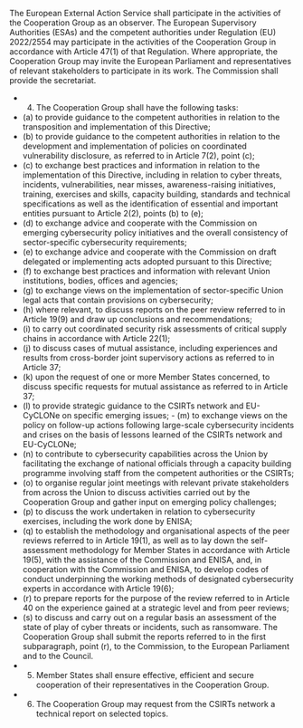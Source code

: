 The European External Action Service shall participate in the activities of the Cooperation Group as an observer. The European Supervisory  Authorities  (ESAs)  and  the  competent  authorities  under  Regulation  (EU)  2022/2554  may  participate  in  the activities of the Cooperation Group in accordance with Article 47(1) of that Regulation.
Where  appropriate,  the  Cooperation  Group  may  invite  the  European  Parliament  and  representatives  of  relevant stakeholders to participate in its work.
The Commission shall provide the secretariat.
- 4. The Cooperation Group shall have the following tasks:
- (a) to provide guidance to the competent authorities in relation to the transposition and implementation of this Directive;
- (b) to provide guidance to the competent authorities in relation to the development and implementation of policies on coordinated vulnerability disclosure, as referred to in Article 7(2), point (c);
- (c) to exchange best practices and information in relation to the implementation of this Directive, including in relation to cyber threats, incidents, vulnerabilities, near misses, awareness-raising initiatives, training, exercises and skills, capacity building, standards and technical specifications as well as the identification of essential and important entities pursuant to Article 2(2), points (b) to (e);
- (d) to exchange advice and cooperate with the Commission on emerging cybersecurity policy initiatives and the overall consistency of sector-specific cybersecurity requirements;
- (e) to exchange advice and cooperate with the Commission on draft delegated or implementing acts adopted pursuant to this Directive;
- (f) to exchange best practices and information with relevant Union institutions, bodies, offices and agencies;
- (g) to exchange views on the implementation of sector-specific Union legal acts that contain provisions on cybersecurity;
- (h) where  relevant,  to  discuss  reports  on  the  peer  review  referred  to  in  Article  19(9)  and  draw  up  conclusions  and recommendations;
- (i) to carry out coordinated security risk assessments of critical supply chains in accordance with Article 22(1);
- (j) to discuss cases of mutual assistance, including experiences and results from cross-border joint supervisory actions as referred to in Article 37;
- (k) upon  the  request  of  one  or  more  Member  States  concerned,  to  discuss  specific  requests  for  mutual  assistance  as referred to in Article 37;
- (l) to provide strategic guidance to the CSIRTs network and EU-CyCLONe on specific emerging issues; - (m) to exchange views on the policy on follow-up actions following large-scale cybersecurity incidents and crises on the basis of lessons learned of the CSIRTs network and EU-CyCLONe;
- (n) to contribute to cybersecurity capabilities across the Union by facilitating the exchange of national officials through a capacity building programme involving staff from the competent authorities or the CSIRTs;
- (o) to organise regular joint meetings with relevant private stakeholders from across the Union to discuss activities carried out by the Cooperation Group and gather input on emerging policy challenges;
- (p) to discuss the work undertaken in relation to cybersecurity exercises, including the work done by ENISA;
- (q) to establish the methodology and organisational aspects of the peer reviews referred to in Article 19(1), as well as to lay down the self-assessment methodology for Member States in accordance with Article 19(5), with the assistance of the  Commission  and  ENISA,  and,  in  cooperation  with  the  Commission  and  ENISA,  to  develop  codes  of  conduct underpinning the working methods of designated cybersecurity experts in accordance with Article 19(6);
- (r) to prepare reports for the purpose of the review referred to in Article 40 on the experience gained at a strategic level and from peer reviews;
- (s) to  discuss  and  carry out  on  a  regular  basis  an  assessment  of  the  state  of  play  of  cyber  threats  or  incidents,  such  as ransomware.
The Cooperation Group shall submit the reports referred to in the first subparagraph, point (r), to the Commission, to the European Parliament and to the Council.
- 5. Member  States  shall  ensure  effective,  efficient  and  secure  cooperation  of  their  representatives  in  the  Cooperation Group.
- 6. The Cooperation Group may request from the CSIRTs network a technical report on selected topics.

